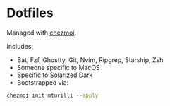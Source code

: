 # Dotfiles

Managed with [chezmoi](https://www.chezmoi.io/).  

Includes:

- Bat, Fzf, Ghostty, Git, Nvim, Ripgrep, Starship, Zsh
- Someone specific to MacOS
- Specific to Solarized Dark
- Bootstrapped via:

```bash
chezmoi init mturilli --apply
```
